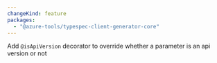 ```yaml
---
changeKind: feature
packages:
  - "@azure-tools/typespec-client-generator-core"
---
```


Add `@isApiVersion` decorator to override whether a parameter is an api version or not